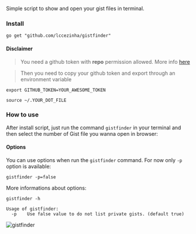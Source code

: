 Simple script to show and open your gist files in terminal.

### Install

```golang
go get "github.com/lccezinha/gistfinder"
```

#### Disclaimer

> You need a github token with **repo** permission allowed. More info [here](https://help.github.com/articles/creating-an-access-token-for-command-line-use/)

> Then you need to copy your github token and export through an environment variable

```
export GITHUB_TOKEN=YOUR_AWESOME_TOKEN

source ~/.YOUR_DOT_FILE
```

### How to use

After install script, just run the command `gistfinder` in your terminal and then select the number of Gist file you wanna open in browser:

#### Options

You can use options when run the `gistfinder` command. For now only `-p` option is available:

```
gistfinder -p=false
```

More informations about options:

```
gistfinder -h

Usage of gistfinder:
  -p	Use false value to do not list private gists. (default true)
```

![gistfinder](http://i.imgur.com/5MRD31N.png)
